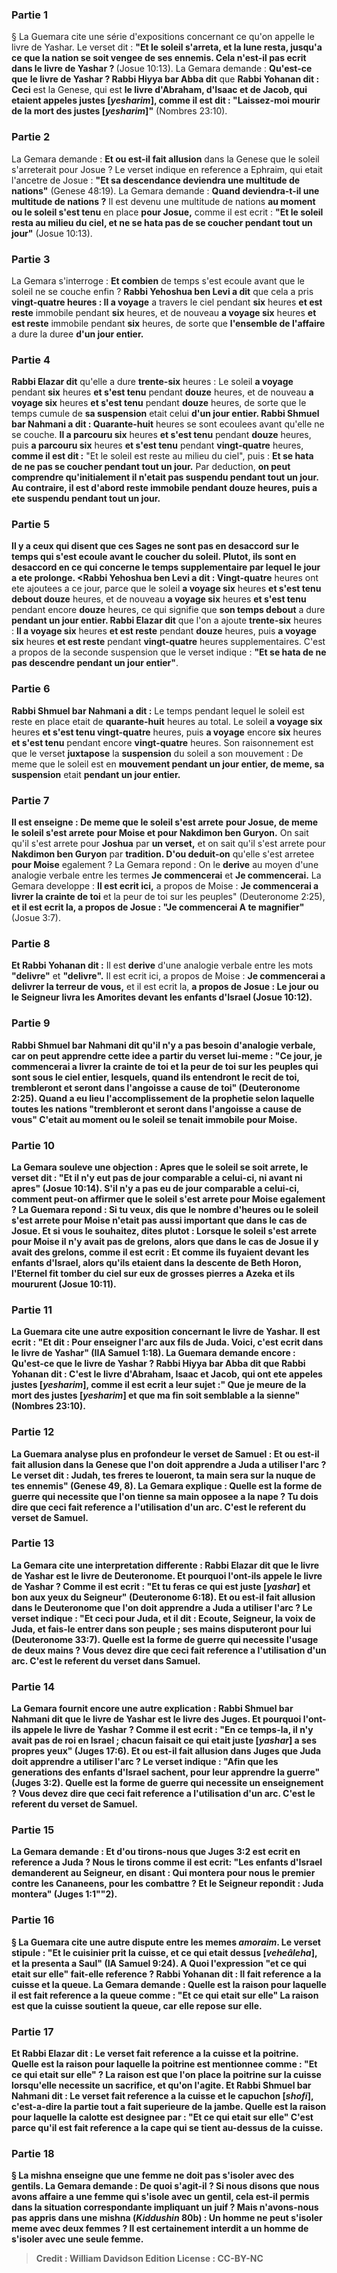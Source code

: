 
### Partie 1
§ La Guemara cite une série d'expositions concernant ce qu'on appelle le livre de Yashar. Le verset dit : <b>"Et le soleil s'arreta, et la lune resta, jusqu'a ce que la nation se soit vengee de ses ennemis. Cela n'est-il pas ecrit dans le livre de Yashar ? </b> (Josue 10:13). La Gemara demande : <b>Qu'est-ce que</b> <b>le livre de Yashar ? Rabbi Hiyya bar Abba dit</b> que <b>Rabbi Yohanan dit : Ceci</b> est la Genese, qui est <b>le livre d'Abraham, d'Isaac et de Jacob, qui etaient appeles justes [<i>yesharim</i>], comme il est dit : "Laissez-moi mourir de la mort des justes [<i>yesharim</i>]"</b> (Nombres 23:10).

### Partie 2
La Gemara demande : <b>Et ou est-il fait allusion</b> dans la Genese que le soleil s'arreterait pour Josue ? Le verset indique en reference a Ephraim, qui etait l'ancetre de Josue : <b>"Et sa descendance deviendra une multitude de nations"</b> (Genese 48:19). La Gemara demande : <b>Quand deviendra-t-il une multitude de nations ?</b> Il est devenu une multitude de nations <b>au moment ou le soleil s'est tenu</b> en place <b>pour Josue,</b> comme il est ecrit : <b>"Et le soleil resta au milieu du ciel, et ne se hata pas de se coucher pendant tout un jour"</b> (Josue 10:13).

### Partie 3
La Gemara s'interroge : <b>Et combien</b> de temps s'est ecoule avant que le soleil ne se couche enfin ? <b>Rabbi Yehoshua ben Levi a dit</b> que cela a pris <b>vingt-quatre heures : Il a voyage</b> a travers le ciel pendant <b>six</b> heures <b>et est reste</b> immobile pendant <b>six</b> heures, et de nouveau <b>a voyage six</b> heures <b>et est reste</b> immobile pendant <b>six</b> heures, de sorte que <b>l'ensemble de l'affaire</b> a dure la duree <b>d'un jour entier.</b>

### Partie 4
<b>Rabbi Elazar dit</b> qu'elle a dure <b>trente-six</b> heures : Le soleil <b>a voyage</b> pendant <b>six</b> heures <b>et s'est tenu</b> pendant <b>douze</b> heures, et de nouveau <b>a voyage six</b> heures <b>et s'est tenu</b> pendant <b>douze</b> heures, de sorte que le temps cumule de <b>sa suspension</b> etait celui <b>d'un jour entier. Rabbi Shmuel bar Nahmani a dit : Quarante-huit</b> heures se sont ecoulees avant qu'elle ne se couche. <b>Il a parcouru six</b> heures <b>et s'est tenu</b> pendant <b>douze</b> heures, puis <b>a parcouru six</b> heures <b>et s'est tenu</b> pendant <b>vingt-quatre</b> heures, <b>comme il est dit :</b> "Et le soleil est reste au milieu du ciel", puis : <b>Et se hata de ne pas se coucher pendant tout un jour.</b> Par deduction, <b>on peut comprendre <b>qu'initialement il n'etait pas</b> suspendu <b>pendant tout un jour.</b> Au contraire, il est d'abord reste immobile pendant douze heures, puis a ete suspendu pendant tout un jour.

### Partie 5
<b>Il y a</b> ceux <b>qui disent</b> que ces Sages ne sont pas en desaccord sur le temps qui s'est ecoule avant le coucher du soleil. Plutot, <b>ils sont en desaccord en ce qui concerne le temps supplementaire</b> par lequel le jour a ete prolonge. <Rabbi Yehoshua ben Levi a dit : Vingt-quatre</b> heures ont ete ajoutees a ce jour, parce que le soleil <b>a voyage six</b> heures <b>et s'est tenu debout douze</b> heures, et de nouveau <b>a voyage six</b> heures <b>et s'est tenu</b> pendant encore <b>douze</b> heures, ce qui signifie que <b>son temps debout</b> a dure <b>pendant un jour entier. Rabbi Elazar dit</b> que l'on a ajoute <b>trente-six</b> heures : <b>Il a voyage six</b> heures <b>et est reste</b> pendant <b>douze</b> heures, puis <b>a voyage six</b> heures <b>et est reste</b> pendant <b>vingt-quatre</b> heures supplementaires. C'est a propos de la seconde suspension que le verset indique : <b>"Et se hata de ne pas descendre pendant un jour entier"</b>.

### Partie 6
<b>Rabbi Shmuel bar Nahmani a dit :</b> Le temps pendant lequel le soleil est reste en place etait de <b>quarante-huit</b> heures au total. Le soleil <b>a voyage six</b> heures <b>et s'est tenu vingt-quatre</b> heures, puis <b>a voyage</b> encore <b>six</b> heures <b>et s'est tenu</b> pendant encore <b>vingt-quatre</b> heures. Son raisonnement est que le verset <b>juxtapose</b> la <b>suspension</b> du soleil a son mouvement : De meme que</b> le soleil est en <b>mouvement pendant un jour entier, de meme, sa suspension</b> etait <b>pendant un jour entier.</b>

### Partie 7
<b>Il est enseigne : De meme que le soleil s'est arrete</b> <b>pour Josue, de meme</b> <b>le soleil s'est arrete</b> <b>pour Moise et pour Nakdimon ben Guryon.</b> On sait qu'il s'est arrete pour <b>Joshua</b> par <b>un verset,</b> et on sait qu'il s'est arrete pour <b>Nakdimon ben Guryon</b> par <b>tradition. D'ou deduit-on</b> qu'elle s'est arretee <b>pour Moise</b> egalement ? La Gemara repond : On le <b>derive</b> au moyen d'une analogie verbale entre les termes <b>Je commencerai</b> et <b>Je commencerai.</b> La Gemara developpe : <b>Il est ecrit ici,</b> a propos de Moise : <b>Je commencerai a livrer la crainte de toi</b> et la peur de toi sur les peuples" (Deuteronome 2:25), <b>et il est ecrit la, a propos de Josue : "Je commencerai A te magnifier"</b> (Josue 3:7).

### Partie 8
<b>Et Rabbi Yohanan dit :</b> Il est <b>derive</b> d'une analogie verbale entre les mots <b>"delivre"</b> et <b>"delivre".</b> Il est ecrit ici,</b> a propos de Moise : <b>Je commencerai a delivrer la terreur de vous,</b> et il est ecrit</b> la, <b>a propos de Josue : <b>Le jour ou le Seigneur livra les Amorites</b> devant les enfants d'Israel (Josue 10:12).

### Partie 9
<b>Rabbi Shmuel bar Nahmani dit</b> qu'il n'y a pas besoin d'analogie verbale, car <b>on</b> peut <b>apprendre</b> cette idee <b>a partir du verset lui-meme : </b> "Ce jour, je commencerai a livrer la crainte de toi et la peur de toi sur les peuples qui sont sous le ciel entier, lesquels, <b>quand ils entendront le recit de toi, trembleront et seront dans l'angoisse a cause de toi"</b> (Deuteronome 2:25). <b>Quand</b> a eu lieu l'accomplissement de la prophetie selon laquelle toutes les nations <b>"trembleront et seront dans l'angoisse a cause de vous"</b> C'etait <b>au moment ou le soleil se tenait</b> immobile <b>pour Moise.</b>

### Partie 10
La Gemara <b>souleve une objection :</b> Apres que le soleil se soit arrete, le verset dit : <b>"Et il n'y eut pas de jour comparable a celui-ci, ni avant ni apres"</b> (Josue 10:14). S'il n'y a pas eu de jour comparable a celui-ci, comment peut-on affirmer que le soleil s'est arrete pour Moise egalement ? La Guemara repond : <b>Si tu veux, dis</b> que le nombre d'<b>heures</b> ou le soleil s'est arrete pour Moise <b>n'etait pas aussi important</b> que dans le cas de Josue. <b>Et si vous le souhaitez, dites</b> plutot : Lorsque le soleil s'est arrete pour Moise <b>il n'y avait pas de grelons,</b> alors que dans le cas de Josue il y avait des grelons, <b>comme il est ecrit : <b>Et comme ils fuyaient devant les enfants d'Israel, alors qu'ils etaient dans la descente de Beth Horon, l'Eternel fit tomber du ciel sur eux de grosses pierres a Azeka et ils moururent</b> (Josue 10:11).

### Partie 11
La Guemara cite une autre exposition concernant le livre de Yashar. <b>Il est ecrit : "Et dit : Pour enseigner l'arc aux fils de Juda. Voici, c'est ecrit dans le livre de Yashar"</b> (IIA Samuel 1:18). La Guemara demande encore : <b>Qu'est-ce que le livre de Yashar ? Rabbi Hiyya bar Abba dit</b> que <b>Rabbi Yohanan dit : C'est le livre d'Abraham, Isaac et Jacob, qui ont ete appeles justes [<i>yesharim</i>], comme il est ecrit a leur sujet :" Que je meure de la mort des justes [<i>yesharim</i>] et que ma fin soit semblable a la sienne"</b> (Nombres 23:10).

### Partie 12
La Guemara analyse plus en profondeur le verset de Samuel : <b>Et ou est-il fait allusion</b> dans la Genese que l'on doit apprendre a Juda a utiliser l'arc ? Le verset dit : <b>Judah, tes freres te loueront, ta main sera sur la nuque de tes ennemis"</b> (Genese 49, 8). La Gemara explique : <b>Quelle est</b> la forme de <b>guerre qui necessite</b> que l'on tienne sa <b>main</b> <b>opposee</b> a la <b>nape ? Tu dois dire</b> que <b>ceci fait</b> reference a l'utilisation d'un <b>arc.</b> C'est le referent du verset de Samuel.

### Partie 13
La Gemara cite une interpretation differente : <b>Rabbi Elazar dit</b> que le livre de Yashar <b>est le livre de Deuteronome. Et pourquoi l'ont-ils appele le livre de Yashar ? Comme il est ecrit : "Et tu feras ce qui est juste [<i>yashar</i>] et bon aux yeux du Seigneur"</b> (Deuteronome 6:18). <b>Et ou est-il fait allusion</b> dans le Deuteronome que l'on doit apprendre a Juda a utiliser l'arc ? Le verset indique : "Et ceci pour Juda, et il dit : Ecoute, Seigneur, la voix de Juda, et fais-le entrer dans son peuple ; <b>ses mains disputeront pour lui</b> (Deuteronome 33:7). <b>Quelle est</b> la forme de <b>guerre qui necessite</b> l'usage de <b>deux mains ? Vous devez dire</b> que <b>ceci fait reference a l'utilisation d'un <b>arc.</b> C'est le referent du verset dans Samuel.

### Partie 14
La Gemara fournit encore une autre explication : <b>Rabbi Shmuel bar Nahmani dit</b> que le livre de Yashar <b>est le livre des Juges. Et pourquoi l'ont-ils appele le livre de Yashar ? Comme il est ecrit : "En ce temps-la, il n'y avait pas de roi en Israel ; chacun faisait ce qui etait juste [<i>yashar</i>] a ses propres yeux"</b> (Juges 17:6). <b>Et ou est-il fait allusion</b> dans Juges que Juda doit apprendre a utiliser l'arc ? Le verset indique : <b>"Afin que les generations des enfants d'Israel sachent, pour leur apprendre la guerre"</b> (Juges 3:2). <b>Quelle est</b> la forme de <b>guerre qui necessite un enseignement ? Vous devez dire</b> que <b>ceci fait reference a l'utilisation d'un <b>arc.</b> C'est le referent du verset de Samuel.

### Partie 15
La Gemara demande : <b>Et d'ou tirons-nous</b> que</b> Juges 3:2 est <b>ecrit en reference a Juda ?</b> Nous le tirons <b>comme il est ecrit:</b> "Les enfants d'Israel demanderent au Seigneur, en disant : <b>Qui montera pour nous le premier contre les Cananeens, pour les combattre ? Et le Seigneur repondit : Juda montera"</b> (Juges 1:1""2).

### Partie 16
§ La Guemara cite une autre dispute entre les memes <i>amoraim</i>. Le verset stipule : <b>"Et le cuisinier prit la cuisse, et ce qui etait dessus [<i>veheâleha</i>], et la presenta a Saul"</b> (IA Samuel 9:24). A <b>Quoi</b> l'expression <b>"et ce qui etait sur elle"</b> fait-elle reference ? <b>Rabbi Yohanan dit :</b> Il fait reference a <b>la cuisse et la queue.</b> La Gemara demande : <b>Quelle est la raison pour laquelle il est fait reference a la queue comme : <b>"Et ce qui etait sur elle"</b> La raison est <b>que la cuisse soutient la queue,</b> car elle repose sur elle.

### Partie 17
<b>Et Rabbi Elazar dit :</b> Le verset fait reference a <b>la cuisse et la poitrine. Quelle</b> est la raison pour laquelle la poitrine est mentionnee comme : <b>"Et ce qui etait sur elle" ? </b> La raison est <b>que l'on place la poitrine sur la cuisse lorsqu'elle necessite</b> un <b>sacrifice, et qu'on l'agite. Et Rabbi Shmuel bar Nahmani dit :</b> Le verset fait reference a <b>la cuisse et le capuchon [<i>shofi</i>],</b> c'est-a-dire la partie tout a fait superieure de la jambe. <b>Quelle est la raison</b> pour laquelle la calotte est designee par : <b>"Et ce qui etait sur elle"</b> C'est parce qu'il est fait reference a la <b>cape</b> qui <b>se tient au-dessus de la cuisse.</b>

### Partie 18
§ La mishna enseigne que <b>une femme ne doit pas s'isoler avec</b> des gentils. La Gemara demande : <b>De quoi s'agit-il ? Si nous disons</b> que nous avons affaire a une femme qui s'isole <b>avec un</b> gentil, <b>cela est-il <b>permis dans la situation correspondante</b> <b>impliquant un juif ? Mais n'avons-nous pas appris</b> dans une mishna (<i>Kiddushin</i> 80b) : <b>Un homme ne peut s'isoler</b> meme <b>avec deux femmes ?</b> Il est certainement interdit a un homme de s'isoler avec une seule femme.

>Credit : William Davidson Edition
>License : CC-BY-NC